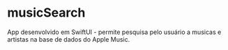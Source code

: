 # musicSearch
App desenvolvido em SwiftUI - permite pesquisa pelo usuário a musicas e artistas na base de dados do Apple Music.
